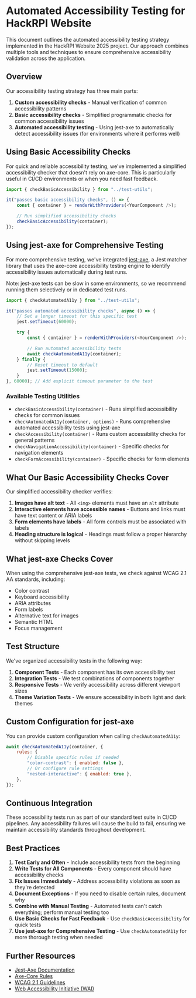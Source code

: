 # Automated Accessibility Testing for HackRPI Website

This document outlines the automated accessibility testing strategy implemented in the HackRPI Website 2025 project. Our approach combines multiple tools and techniques to ensure comprehensive accessibility validation across the application.

## Overview

Our accessibility testing strategy has three main parts:

1. **Custom accessibility checks** - Manual verification of common accessibility patterns
2. **Basic accessibility checks** - Simplified programmatic checks for common accessibility issues
3. **Automated accessibility testing** - Using jest-axe to automatically detect accessibility issues (for environments where it performs well)

## Using Basic Accessibility Checks

For quick and reliable accessibility testing, we've implemented a simplified accessibility checker that doesn't rely on axe-core. This is particularly useful in CI/CD environments or when you need fast feedback.

```javascript
import { checkBasicAccessibility } from "../test-utils";

it("passes basic accessibility checks", () => {
	const { container } = renderWithProviders(<YourComponent />);

	// Run simplified accessibility checks
	checkBasicAccessibility(container);
});
```

## Using jest-axe for Comprehensive Testing

For more comprehensive testing, we've integrated [jest-axe](https://github.com/nickcolley/jest-axe), a Jest matcher library that uses the axe-core accessibility testing engine to identify accessibility issues automatically during test runs.

Note: jest-axe tests can be slow in some environments, so we recommend running them selectively or in dedicated test runs.

```javascript
import { checkAutomatedA11y } from "../test-utils";

it("passes automated accessibility checks", async () => {
	// Set a longer timeout for this specific test
	jest.setTimeout(60000);

	try {
		const { container } = renderWithProviders(<YourComponent />);

		// Run automated accessibility tests
		await checkAutomatedA11y(container);
	} finally {
		// Reset timeout to default
		jest.setTimeout(15000);
	}
}, 60000); // Add explicit timeout parameter to the test
```

### Available Testing Utilities

- `checkBasicAccessibility(container)` - Runs simplified accessibility checks for common issues
- `checkAutomatedA11y(container, options)` - Runs comprehensive automated accessibility tests using jest-axe
- `checkAccessibility(container)` - Runs custom accessibility checks for general patterns
- `checkNavigationAccessibility(container)` - Specific checks for navigation elements
- `checkFormAccessibility(container)` - Specific checks for form elements

## What Our Basic Accessibility Checks Cover

Our simplified accessibility checker verifies:

1. **Images have alt text** - All `<img>` elements must have an `alt` attribute
2. **Interactive elements have accessible names** - Buttons and links must have text content or ARIA labels
3. **Form elements have labels** - All form controls must be associated with labels
4. **Heading structure is logical** - Headings must follow a proper hierarchy without skipping levels

## What jest-axe Checks Cover

When using the comprehensive jest-axe tests, we check against WCAG 2.1 AA standards, including:

- Color contrast
- Keyboard accessibility
- ARIA attributes
- Form labels
- Alternative text for images
- Semantic HTML
- Focus management

## Test Structure

We've organized accessibility tests in the following way:

1. **Component Tests** - Each component has its own accessibility test
2. **Integration Tests** - We test combinations of components together
3. **Responsive Tests** - We verify accessibility across different viewport sizes
4. **Theme Variation Tests** - We ensure accessibility in both light and dark themes

## Custom Configuration for jest-axe

You can provide custom configuration when calling `checkAutomatedA11y`:

```javascript
await checkAutomatedA11y(container, {
	rules: {
		// Disable specific rules if needed
		"color-contrast": { enabled: false },
		// Or configure rule settings
		"nested-interactive": { enabled: true },
	},
});
```

## Continuous Integration

These accessibility tests run as part of our standard test suite in CI/CD pipelines. Any accessibility failures will cause the build to fail, ensuring we maintain accessibility standards throughout development.

## Best Practices

1. **Test Early and Often** - Include accessibility tests from the beginning
2. **Write Tests for All Components** - Every component should have accessibility checks
3. **Fix Issues Immediately** - Address accessibility violations as soon as they're detected
4. **Document Exceptions** - If you need to disable certain rules, document why
5. **Combine with Manual Testing** - Automated tests can't catch everything; perform manual testing too
6. **Use Basic Checks for Fast Feedback** - Use `checkBasicAccessibility` for quick tests
7. **Use jest-axe for Comprehensive Testing** - Use `checkAutomatedA11y` for more thorough testing when needed

## Further Resources

- [Jest-Axe Documentation](https://github.com/nickcolley/jest-axe)
- [Axe-Core Rules](https://github.com/dequelabs/axe-core/blob/master/doc/rule-descriptions.md)
- [WCAG 2.1 Guidelines](https://www.w3.org/TR/WCAG21/)
- [Web Accessibility Initiative (WAI)](https://www.w3.org/WAI/)
